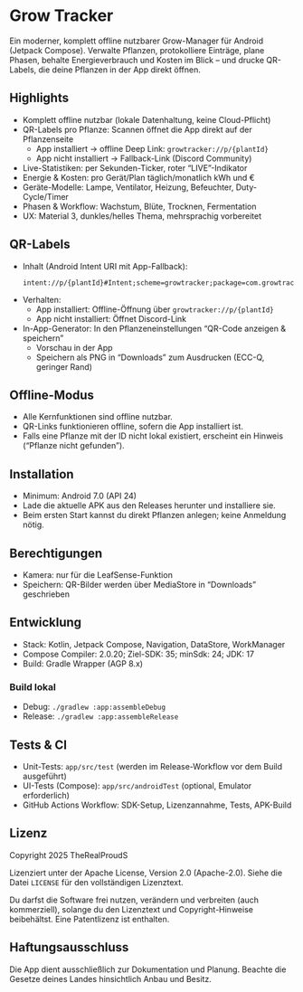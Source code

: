 # Grow Tracker

Ein moderner, komplett offline nutzbarer Grow-Manager für Android (Jetpack Compose). Verwalte Pflanzen, protokolliere Einträge, plane Phasen, behalte Energieverbrauch und Kosten im Blick – und drucke QR-Labels, die deine Pflanzen in der App direkt öffnen.

## Highlights

- Komplett offline nutzbar (lokale Datenhaltung, keine Cloud-Pflicht)
- QR-Labels pro Pflanze: Scannen öffnet die App direkt auf der Pflanzenseite
  - App installiert → offline Deep Link: `growtracker://p/{plantId}`
  - App nicht installiert → Fallback-Link (Discord Community)
- Live-Statistiken: per Sekunden-Ticker, roter “LIVE”-Indikator
- Energie & Kosten: pro Gerät/Plan täglich/monatlich kWh und €
- Geräte-Modelle: Lampe, Ventilator, Heizung, Befeuchter, Duty-Cycle/Timer
- Phasen & Workflow: Wachstum, Blüte, Trocknen, Fermentation
- UX: Material 3, dunkles/helles Thema, mehrsprachig vorbereitet

## QR-Labels

- Inhalt (Android Intent URI mit App-Fallback):
  ```
  intent://p/{plantId}#Intent;scheme=growtracker;package=com.growtracker.app;S.browser_fallback_url=https://discord.gg/s8qyyWZV4W;end
  ```
- Verhalten:
  - App installiert: Offline-Öffnung über `growtracker://p/{plantId}`
  - App nicht installiert: Öffnet Discord-Link
- In-App-Generator: In den Pflanzeneinstellungen “QR-Code anzeigen & speichern”
  - Vorschau in der App
  - Speichern als PNG in “Downloads” zum Ausdrucken (ECC-Q, geringer Rand)

## Offline-Modus

- Alle Kernfunktionen sind offline nutzbar.
- QR-Links funktionieren offline, sofern die App installiert ist.
- Falls eine Pflanze mit der ID nicht lokal existiert, erscheint ein Hinweis (“Pflanze nicht gefunden”).

## Installation

- Minimum: Android 7.0 (API 24)
- Lade die aktuelle APK aus den Releases herunter und installiere sie.
- Beim ersten Start kannst du direkt Pflanzen anlegen; keine Anmeldung nötig.

## Berechtigungen

- Kamera: nur für die LeafSense-Funktion
- Speichern: QR-Bilder werden über MediaStore in “Downloads” geschrieben

## Entwicklung

- Stack: Kotlin, Jetpack Compose, Navigation, DataStore, WorkManager
- Compose Compiler: 2.0.20; Ziel-SDK: 35; minSdk: 24; JDK: 17
- Build: Gradle Wrapper (AGP 8.x)

### Build lokal

- Debug: `./gradlew :app:assembleDebug`
- Release: `./gradlew :app:assembleRelease`

## Tests & CI

- Unit-Tests: `app/src/test` (werden im Release-Workflow vor dem Build ausgeführt)
- UI-Tests (Compose): `app/src/androidTest` (optional, Emulator erforderlich)
- GitHub Actions Workflow: SDK-Setup, Lizenzannahme, Tests, APK-Build

## Lizenz

Copyright 2025 TheRealProudS

Lizenziert unter der Apache License, Version 2.0 (Apache-2.0). Siehe die Datei `LICENSE` für den vollständigen Lizenztext.

Du darfst die Software frei nutzen, verändern und verbreiten (auch kommerziell), solange du den Lizenztext und Copyright-Hinweise beibehältst. Eine Patentlizenz ist enthalten.

## Haftungsausschluss

Die App dient ausschließlich zur Dokumentation und Planung. Beachte die Gesetze deines Landes hinsichtlich Anbau und Besitz.
